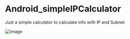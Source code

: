 # Android_simpleIPCalculator
 Just a simple calculator to calculate info with IP and Subnet

![image](https://user-images.githubusercontent.com/20796385/221504521-8ca2b462-523c-44d0-8551-5cc2cb03b682.png)
